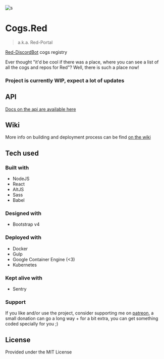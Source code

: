 ![s](http://i.imgur.com/fTkm9Kz.jpg)

# Cogs.Red
>a.k.a. Red-Portal

[Red-DiscordBot](https://github.com/Twentysix26/Red-DiscordBot) cogs registry

Ever thought "it'd be cool if there was a place, where you can see a list of all the cogs and repos for Red"? Well, there is such a place now!

### Project is currently WIP, expect a lot of updates

## API

[Docs on the api are available here](https://orels1.github.io/Red-Portal/)

## Wiki

More info on building and deployment process can be find [on the wiki](https://github.com/orels1/Red-Portal/wiki)

## Tech used
### Built with

- NodeJS
- React
- AltJS
- Sass
- Babel

### Designed with

- Bootstrap v4

### Deployed with

- Docker
- Gulp
- Google Container Engine (<3)
- Kubernetes

### Kept alive with

- Sentry

### Support
If you like and/or use the project, consider supporting me on [patreon](https://www.patreon.com/orels1), a small donation can go a long way + for a bit extra, you can get something coded specially for you ;)

## License
Provided under the MIT License

